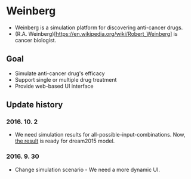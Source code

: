 # Weinberg

* Weinberg is a simulation platform for discovering anti-cancer drugs. 
* (R.A. Weinberg)[https://en.wikipedia.org/wiki/Robert_Weinberg] is cancer biologist. 

## Goal  

* Simulate anti-cancer drug's efficacy
* Support single or multiple drug treatment 
* Provide web-based UI interface

## Update history

### 2016. 10. 2

* We need simulation results for all-possible-input-combinations. Now, [the result](http://gofile.me/3gpVt/RdKxD0KVg) is ready for dream2015 model.

### 2016. 9. 30 

* Change simulation scenario - We need a more dynamic UI.



